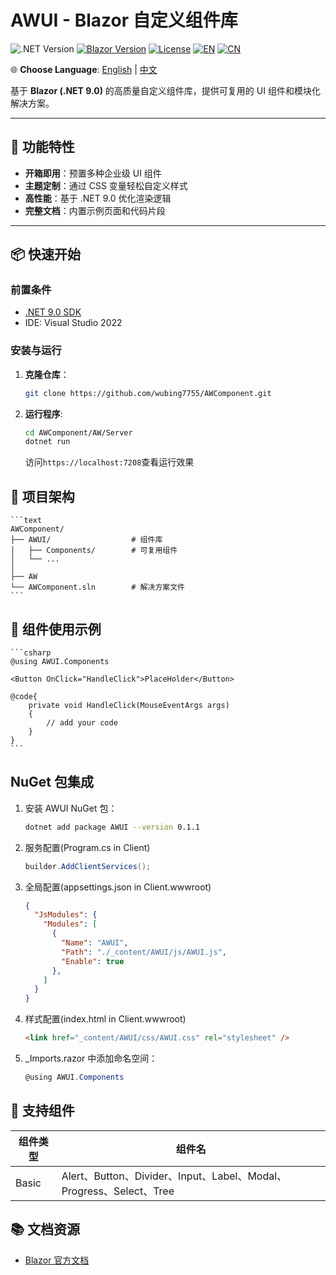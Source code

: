 ﻿# AWUI - Blazor 自定义组件库

![.NET Version](https://img.shields.io/badge/.NET-9.0-blueviolet)
[![Blazor Version](https://img.shields.io/badge/Blazor-WebAssembly%20.NET%209.0-blue)](https://dotnet.microsoft.com/apps/aspnet/web-apps/blazor)
[![License](https://img.shields.io/badge/License-MIT-green)](LICENSE.txt)
[![EN](https://img.shields.io/badge/Language-English-blue)](README.en-US.md)
[![CN](https://img.shields.io/badge/语言-中文-red)](README.md)

🌐 **Choose Language**: 
[English](README.en-US.md) | [中文](README.md) 

基于 **Blazor (.NET 9.0)** 的高质量自定义组件库，提供可复用的 UI 组件和模块化解决方案。

---

## 🚀 功能特性

- **开箱即用**：预置多种企业级 UI 组件
- **主题定制**：通过 CSS 变量轻松自定义样式
- **高性能**：基于 .NET 9.0 优化渲染逻辑
- **完整文档**：内置示例页面和代码片段

---

## 📦 快速开始

### 前置条件
- [.NET 9.0 SDK](https://dotnet.microsoft.com/download/dotnet/9.0)
- IDE: Visual Studio 2022

### 安装与运行

1. **克隆仓库**：

   ```bash
   git clone https://github.com/wubing7755/AWComponent.git
   ```

2. **运行程序**:

    ```bash
    cd AWComponent/AW/Server
    dotnet run
    ```

    访问`https://localhost:7208`查看运行效果

## 📂 项目架构

    ```text
    AWComponent/
    ├── AWUI/                  # 组件库
    │   ├── Components/        # 可复用组件
    │   └── ...
    │
    ├── AW
    └── AWComponent.sln        # 解决方案文件
    ```

## 🔧 组件使用示例

    ```csharp
    @using AWUI.Components

    <Button OnClick="HandleClick">PlaceHolder</Button>

    @code{
        private void HandleClick(MouseEventArgs args)
        {
            // add your code
        }
    }
    ```

## NuGet 包集成

1. 安装 AWUI NuGet 包：

   ```bash
   dotnet add package AWUI --version 0.1.1
   ```

2. 服务配置(Program.cs in Client)

    ```csharp
    builder.AddClientServices();
    ```

3. 全局配置(appsettings.json in Client.wwwroot)

    ```json
    {
      "JsModules": {
        "Modules": [
          {
            "Name": "AWUI",
            "Path": "./_content/AWUI/js/AWUI.js",
            "Enable": true
          },
        ]
      }
    }
    ```

4. 样式配置(index.html in Client.wwwroot)

    ```html
    <link href="_content/AWUI/css/AWUI.css" rel="stylesheet" />
    ```

5. _Imports.razor 中添加命名空间：

    ```csharp
    @using AWUI.Components
    ```

## 🧩 支持组件

|组件类型|组件名|
|---|---|
|Basic|Alert、Button、Divider、Input、Label、Modal、Progress、Select、Tree|

## 📚 文档资源

- [Blazor 官方文档](https://learn.microsoft.com/en-us/aspnet/core/blazor/?view=aspnetcore-9.0)
